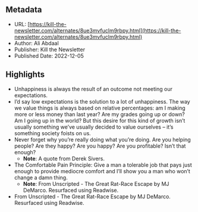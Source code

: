 ## Metadata
* URL: [https://kill-the-newsletter.com/alternates/8ue3mvfuclm9rbpy.html](https://kill-the-newsletter.com/alternates/8ue3mvfuclm9rbpy.html)
* Author: Ali Abdaal
* Publisher: Kill the Newsletter
* Published Date: 2022-12-05


## Highlights
* Unhappiness is always the result of an outcome not meeting our expectations.
* I’d say low expectations is the solution to a lot of unhappiness. The way we value things is always based on relative percentages: am I making more or less money than last year? Are my grades going up or down? Am I going up in the world? But this desire for this kind of growth isn’t usually something we’ve usually decided to value ourselves – it’s something society foists on us.
* Never forget why you’re really doing what you’re doing. Are you helping people? Are they happy? Are you happy? Are you profitable? Isn’t that enough?
  * **Note**: A quote from Derek Sivers.
* The Comfortable Pain Principle: Give a man a tolerable job that pays just enough to provide mediocre comfort and I’ll show you a man who won’t change a damn thing.
  * **Note**: From Unscripted - The Great Rat-Race Escape by MJ DeMarco. Resurfaced using Readwise.
* From Unscripted - The Great Rat-Race Escape by MJ DeMarco. Resurfaced using Readwise.
